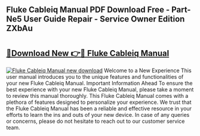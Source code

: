 ## Fluke Cableiq Manual PDF Download Free - Part-Ne5 User Guide Repair - Service Owner Edition ZXbAu

# <h2><a href="http://bc2834.oget.top/?id=Fluke+Cableiq+Manual">🔗Download New 👉🔴 Fluke Cableiq Manual</a></h2>

[![Fluke Cableiq Manual new download](https://i.imgur.com/5g1atiW.png)](http://bc2834.oget.top/?id=Fluke+Cableiq+Manual)
Welcome to a New Experience This user manual introduces you to the unique features and functionalities of your new Fluke Cableiq Manual. Important Information Ahead To ensure the best experience with your new Fluke Cableiq Manual, please take a moment to review this manual thoroughly. This Fluke Cableiq Manual comes with a plethora of features designed to personalize your experience. We trust that the Fluke Cableiq Manual has been a reliable and effective resource in your efforts to learn the ins and outs of your new device. In case of any queries or concerns, please do not hesitate to reach out to our customer service team.
